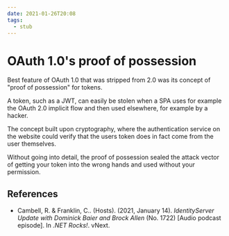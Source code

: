 ```yaml
---
date: 2021-01-26T20:08
tags: 
  - stub
---
```


# OAuth 1.0's proof of possession

Best feature of OAuth 1.0 that was stripped from 2.0 was its concept of "proof of
possession" for tokens.

A token, such as a JWT, can easily be stolen when a SPA uses for example the
OAuth 2.0 implicit flow and then used elsewhere, for example by a hacker.

The concept built upon cryptography, where the authentication service on the
website could verify that the users token does in fact come from the user
themselves.

Without going into detail, the proof of possession sealed the attack vector of
getting your token into the wrong hands and used without your permission.

## References

- Cambell, R. & Franklin, C.. (Hosts). (2021, January 14). *IdentityServer Update
  with Dominick Baier and Brock Allen* (No. 1722) [Audio podcast episode].
  In *.NET Rocks!*. vNext.
